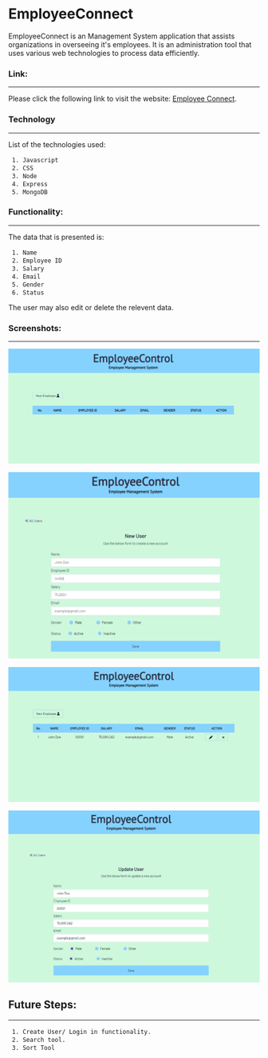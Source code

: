 # EmployeeConnect

EmployeeConnect is an Management System application that assists organizations in overseeing it's employees. It is an administration tool that uses various web technologies to process data efficiently.

### Link: 
______________________________________________________________

Please click the following link to visit the website: [Employee Connect](https://fast-sea-48182.herokuapp.com/).

### Technology
______________________________________________________________
List of the technologies used: 

     1. Javascript
     2. CSS 
     3. Node
     4. Express
     5. MongoDB


### Functionality:
______________________________________________________________
The data that is presented is:

     1. Name
     2. Employee ID
     3. Salary
     4. Email
     5. Gender
     6. Status

The user may also edit or delete the relevent data.


### Screenshots:
______________________________________________________________

![HomePage](1.PNG)

![Adding a user](2.PNG)

![Edit Delete](3.PNG)

![Edit](4.PNG)



## Future Steps:
______________________________________________________________
     1. Create User/ Login in functionality.
     2. Search tool.
     3. Sort Tool

